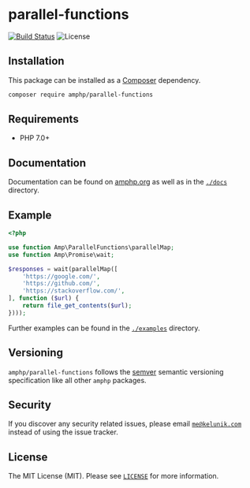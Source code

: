 # parallel-functions

[![Build Status](https://img.shields.io/travis/amphp/parallel-functions/master.svg?style=flat-square)](https://travis-ci.org/amphp/parallel-functions)
![License](https://img.shields.io/badge/license-MIT-blue.svg?style=flat-square)

## Installation

This package can be installed as a [Composer](https://getcomposer.org/) dependency.

```bash
composer require amphp/parallel-functions
```

## Requirements

- PHP 7.0+

## Documentation

Documentation can be found on [amphp.org](https://amphp.org/parallel-functions/) as well as in the [`./docs`](./docs) directory.

## Example

```php
<?php

use function Amp\ParallelFunctions\parallelMap;
use function Amp\Promise\wait;

$responses = wait(parallelMap([
	'https://google.com/',
	'https://github.com/',
	'https://stackoverflow.com/',
], function ($url) {
    return file_get_contents($url);
})));
```

Further examples can be found in the [`./examples`](examples) directory.

## Versioning

`amphp/parallel-functions` follows the [semver](http://semver.org/) semantic versioning specification like all other `amphp` packages.

## Security

If you discover any security related issues, please email [`me@kelunik.com`](mailto:me@kelunik.com) instead of using the issue tracker.

## License

The MIT License (MIT). Please see [`LICENSE`](./LICENSE) for more information.
